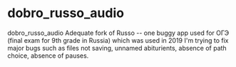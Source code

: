 # dobro_russo_audio
dobro_russo_audio  Adequate fork of Russo -- one buggy app used for ОГЭ (final exam for 9th grade in Russia) which was used in 2019 I'm trying to fix major bugs such as files not saving, unnamed abiturients, absence of path choice, absence of pauses.

